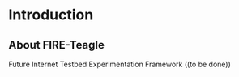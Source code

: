 Introduction
============

About FIRE-Teagle
---------------

Future Internet Testbed Experimentation Framework ((to be done))